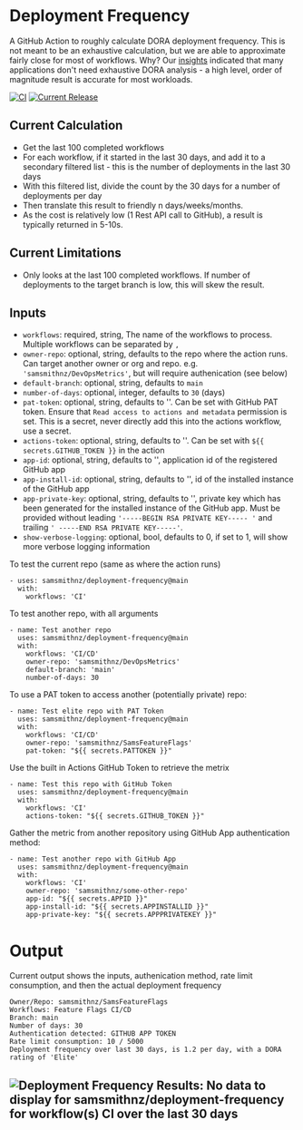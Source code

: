 # Deployment Frequency
A GitHub Action to roughly calculate DORA deployment frequency. This is not meant to be an exhaustive calculation, but we are able to approximate fairly close for most  of workflows. Why? Our [insights](https://samlearnsazure.blog/2022/08/23/my-insights-about-measuring-dora-devops-metrics-and-how-you-can-learn-from-my-mistakes/) indicated that many applications don't need exhaustive DORA analysis - a high level, order of magnitude result is accurate for most workloads. 

[![CI](https://github.com/samsmithnz/deployment-frequency/actions/workflows/workflow.yml/badge.svg)](https://github.com/samsmithnz/deployment-frequency/actions/workflows/workflow.yml)
[![Current Release](https://img.shields.io/github/release/samsmithnz/deployment-frequency/all.svg)](https://github.com/samsmithnz/deployment-frequency/releases)

## Current Calculation
- Get the last 100 completed workflows
- For each workflow, if it started in the last 30 days, and add it to a secondary filtered list - this is the number of deployments in the last 30 days
- With this filtered list, divide the count by the 30 days for a number of deployments per day
- Then translate this result to friendly n days/weeks/months. 
- As the cost is relatively low (1 Rest API call to GitHub), a result is typically returned in 5-10s.

## Current Limitations
- Only looks at the last 100 completed workflows. If number of deployments to the target branch is low, this will skew the result. 

## Inputs
- `workflows`: required, string, The name of the workflows to process. Multiple workflows can be separated by `,` 
- `owner-repo`: optional, string, defaults to the repo where the action runs. Can target another owner or org and repo. e.g. `'samsmithnz/DevOpsMetrics'`, but will require authenication (see below)
- `default-branch`: optional, string, defaults to `main` 
- `number-of-days`: optional, integer, defaults to `30` (days)
- `pat-token`: optional, string, defaults to ''. Can be set with GitHub PAT token. Ensure that `Read access to actions and metadata` permission is set. This is a secret, never directly add this into the actions workflow, use a secret.
- `actions-token`: optional, string, defaults to ''. Can be set with `${{ secrets.GITHUB_TOKEN }}` in the action
- `app-id`: optional, string, defaults to '', application id of the registered GitHub app
- `app-install-id`: optional, string, defaults to '', id of the installed instance of the GitHub app
- `app-private-key`: optional, string, defaults to '', private key which has been generated for the installed instance of the GitHub app. Must be provided without leading `'-----BEGIN RSA PRIVATE KEY----- '` and trailing `' -----END RSA PRIVATE KEY-----'`.
- `show-verbose-logging`: optional, bool, defaults to 0, if set to 1, will show more verbose logging information

To test the current repo (same as where the action runs)
```
- uses: samsmithnz/deployment-frequency@main
  with:
    workflows: 'CI'
```

To test another repo, with all arguments
```
- name: Test another repo
  uses: samsmithnz/deployment-frequency@main
  with:
    workflows: 'CI/CD'
    owner-repo: 'samsmithnz/DevOpsMetrics'
    default-branch: 'main'
    number-of-days: 30
```

To use a PAT token to access another (potentially private) repo:
```
- name: Test elite repo with PAT Token
  uses: samsmithnz/deployment-frequency@main
  with:
    workflows: 'CI/CD'
    owner-repo: 'samsmithnz/SamsFeatureFlags'
    pat-token: "${{ secrets.PATTOKEN }}"
```

Use the built in Actions GitHub Token to retrieve the metrix 
```
- name: Test this repo with GitHub Token
  uses: samsmithnz/deployment-frequency@main
  with:
    workflows: 'CI'
    actions-token: "${{ secrets.GITHUB_TOKEN }}"
```

Gather the metric from another repository using GitHub App authentication method:
```
- name: Test another repo with GitHub App
  uses: samsmithnz/deployment-frequency@main
  with:
    workflows: 'CI'
    owner-repo: 'samsmithnz/some-other-repo'
    app-id: "${{ secrets.APPID }}"
    app-install-id: "${{ secrets.APPINSTALLID }}"
    app-private-key: "${{ secrets.APPPRIVATEKEY }}"
```

# Output

Current output shows the inputs, authenication method, rate limit consumption, and then the actual deployment frequency
```
Owner/Repo: samsmithnz/SamsFeatureFlags
Workflows: Feature Flags CI/CD
Branch: main
Number of days: 30
Authentication detected: GITHUB APP TOKEN
Rate limit consumption: 10 / 5000
Deployment frequency over last 30 days, is 1.2 per day, with a DORA rating of 'Elite'
```

![Deployment Frequency](https://img.shields.io/badge/frequency-none-lightgrey?logo=github&label=Deployment%20frequency)
**Results:** No data to display for samsmithnz/deployment-frequency for workflow(s) CI over the last 30 days
---